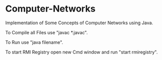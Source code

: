 # Computer-Networks

Implementation of Some Concepts of Computer Networks using Java.

To Compile all Files use "javac *.javac".

To Run use "java filename".

To start RMI Registry open new Cmd window and run "start rmiregistry".
